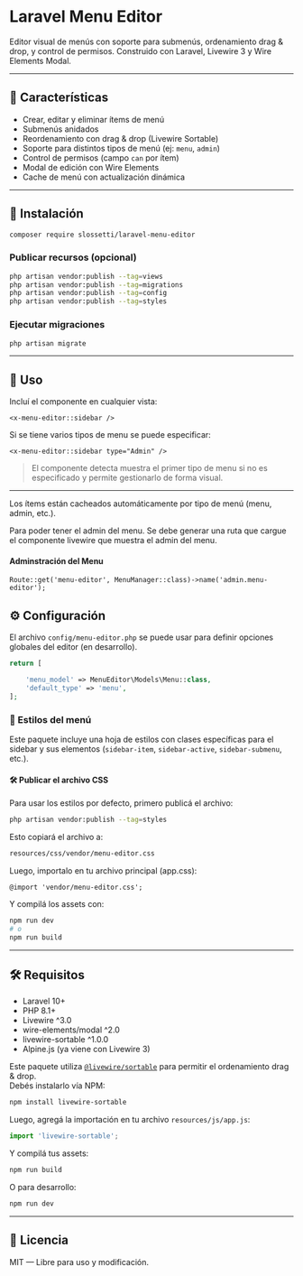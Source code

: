# Laravel Menu Editor

Editor visual de menús con soporte para submenús, ordenamiento drag & drop, y control de permisos. Construido con Laravel, Livewire 3 y Wire Elements Modal.

---

## 🚀 Características

- Crear, editar y eliminar ítems de menú
- Submenús anidados
- Reordenamiento con drag & drop (Livewire Sortable)
- Soporte para distintos tipos de menú (ej: `menu`, `admin`)
- Control de permisos (campo `can` por ítem)
- Modal de edición con Wire Elements
- Cache de menú con actualización dinámica

---

## 📆 Instalación

```bash
composer require slossetti/laravel-menu-editor
```

### Publicar recursos (opcional)

```bash
php artisan vendor:publish --tag=views
php artisan vendor:publish --tag=migrations
php artisan vendor:publish --tag=config
php artisan vendor:publish --tag=styles
```

### Ejecutar migraciones

```bash
php artisan migrate
```

---

## 🧹 Uso

Incluí el componente en cualquier vista:

```blade
<x-menu-editor::sidebar />
```

Si se tiene varios tipos de menu se puede especificar:

```blade
<x-menu-editor::sidebar type="Admin" />
```

> El componente detecta muestra el primer tipo de menu si no es especificado y permite gestionarlo de forma visual.

---

Los ítems están cacheados automáticamente por tipo de menú (menu, admin, etc.).

Para poder tener el admin del menu. Se debe generar una ruta que cargue el componente livewire que muestra el admin del menu.

#### Adminstración del Menu

```blade
Route::get('menu-editor', MenuManager::class)->name('admin.menu-editor');
```

## ⚙ Configuración

El archivo `config/menu-editor.php` se puede usar para definir opciones globales del editor (en desarrollo).

```php
return [

    'menu_model' => MenuEditor\Models\Menu::class,
    'default_type' => 'menu',
];
```

### 🎨 Estilos del menú

Este paquete incluye una hoja de estilos con clases específicas para el sidebar y sus elementos (`sidebar-item`, `sidebar-active`, `sidebar-submenu`, etc.).

#### 🛠 Publicar el archivo CSS

Para usar los estilos por defecto, primero publicá el archivo:

```bash
php artisan vendor:publish --tag=styles
```

Esto copiará el archivo a:

```bash
resources/css/vendor/menu-editor.css
```

Luego, importalo en tu archivo principal (app.css):

```blade
@import 'vendor/menu-editor.css';
```

Y compilá los assets con:

```bash
npm run dev
# o
npm run build
```

---

## 🛠 Requisitos

- Laravel 10+
- PHP 8.1+
- Livewire ^3.0
- wire-elements/modal ^2.0
- livewire-sortable ^1.0.0
- Alpine.js (ya viene con Livewire 3)

Este paquete utiliza [`@livewire/sortable`](https://github.com/livewire/sortable) para permitir el ordenamiento drag & drop.  
Debés instalarlo vía NPM:

```bash
npm install livewire-sortable
```

Luego, agregá la importación en tu archivo `resources/js/app.js`:

```js
import 'livewire-sortable';
```

Y compilá tus assets:

```bash
npm run build
```

O para desarrollo:

```bash
npm run dev
```

---

## 📄 Licencia

MIT — Libre para uso y modificación.
